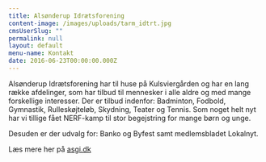 ```yaml
---
title: Alsønderup Idrætsforening
content-image: /images/uploads/tarm_idtrt.jpg
cmsUserSlug: ""
permalink: null
layout: default
menu-name: Kontakt
date: 2016-06-23T00:00:00.000Z
---
```


Alsønderup Idrætsforening har til huse på Kulsviergården og har en lang række afdelinger, som har tilbud til mennesker i alle aldre og med mange forskellige interesser. 
Der er tilbud indenfor: Badminton, Fodbold, Gymnastik, Rulleskøjteløb, Skydning, Teater og Tennis. Som noget helt nyt har vi tillige fået NERF-kamp til stor begejstring for mange børn og unge.
  
Desuden er der udvalg for: Banko og Byfest samt medlemsbladet Lokalnyt.

Læs mere her på [asgi.dk](http://www.asgi.dk/)

    
